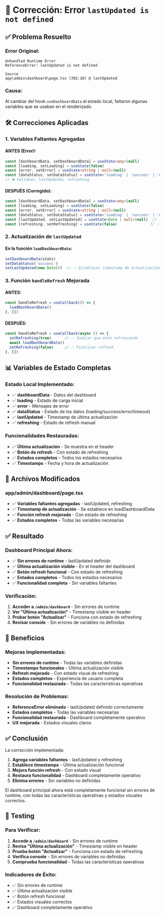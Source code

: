 # 🔧 Corrección: Error `lastUpdated is not defined`

## ✅ **Problema Resuelto**

### **Error Original:**
```
Unhandled Runtime Error
ReferenceError: lastUpdated is not defined

Source
app\admin\dashboard\page.tsx (392:18) @ lastUpdated
```

### **Causa:**
Al cambiar del hook `useDashboardData` al estado local, faltaron algunas variables que se usaban en el renderizado.

## 🛠️ **Correcciones Aplicadas**

### **1. Variables Faltantes Agregadas**

#### **ANTES (Error):**
```typescript
const [dashboardData, setDashboardData] = useState<any>(null)
const [loading, setLoading] = useState(false)
const [error, setError] = useState<string | null>(null)
const [dataStatus, setDataStatus] = useState<'loading' | 'success' | 'error' | 'timeout'>('loading')
// ❌ Faltaban: lastUpdated, refreshing
```

#### **DESPUÉS (Corregido):**
```typescript
const [dashboardData, setDashboardData] = useState<any>(null)
const [loading, setLoading] = useState(false)
const [error, setError] = useState<string | null>(null)
const [dataStatus, setDataStatus] = useState<'loading' | 'success' | 'error' | 'timeout'>('loading')
const [lastUpdated, setLastUpdated] = useState<Date | null>(null)  // ✅ Agregado
const [refreshing, setRefreshing] = useState(false)               // ✅ Agregado
```

### **2. Actualización de `lastUpdated`**

#### **En la función `loadDashboardData`:**
```typescript
setDashboardData(stats)
setDataStatus('success')
setLastUpdated(new Date())  // ✅ Establecer timestamp de actualización
```

### **3. Función `handleRefresh` Mejorada**

#### **ANTES:**
```typescript
const handleRefresh = useCallback(() => {
  loadDashboardData()
}, [])
```

#### **DESPUÉS:**
```typescript
const handleRefresh = useCallback(async () => {
  setRefreshing(true)      // ✅ Indicar que está refrescando
  await loadDashboardData()
  setRefreshing(false)     // ✅ Finalizar refresh
}, [])
```

## 📊 **Variables de Estado Completas**

### **Estado Local Implementado:**
- ✅ **dashboardData** - Datos del dashboard
- ✅ **loading** - Estado de carga inicial
- ✅ **error** - Mensajes de error
- ✅ **dataStatus** - Estado de los datos (loading/success/error/timeout)
- ✅ **lastUpdated** - Timestamp de última actualización
- ✅ **refreshing** - Estado de refresh manual

### **Funcionalidades Restauradas:**
- ✅ **Última actualización** - Se muestra en el header
- ✅ **Botón de refresh** - Con estado de refreshing
- ✅ **Estados completos** - Todos los estados necesarios
- ✅ **Timestamps** - Fecha y hora de actualización

## 🎯 **Archivos Modificados**

### **app/admin/dashboard/page.tsx**
- ✅ **Variables faltantes agregadas** - lastUpdated, refreshing
- ✅ **Timestamp de actualización** - Se establece en loadDashboardData
- ✅ **Función refresh mejorada** - Con estado de refreshing
- ✅ **Estados completos** - Todas las variables necesarias

## ✅ **Resultado**

### **Dashboard Principal Ahora:**
- ✅ **Sin errores de runtime** - lastUpdated definido
- ✅ **Última actualización visible** - En el header del dashboard
- ✅ **Botón refresh funcional** - Con estado de refreshing
- ✅ **Estados completos** - Todos los estados necesarios
- ✅ **Funcionalidad completa** - Sin variables faltantes

### **Verificación:**
1. **Acceder a `/admin/dashboard`** - Sin errores de runtime
2. **Ver "Última actualización"** - Timestamp visible en header
3. **Probar botón "Actualizar"** - Funciona con estado de refreshing
4. **Revisar console** - Sin errores de variables no definidas

## 🚀 **Beneficios**

### **Mejoras Implementadas:**
- **Sin errores de runtime** - Todas las variables definidas
- **Timestamps funcionales** - Última actualización visible
- **Refresh mejorado** - Con estado visual de refreshing
- **Estados completos** - Experiencia de usuario completa
- **Funcionalidad restaurada** - Todas las características operativas

### **Resolución de Problemas:**
- **ReferenceError eliminado** - lastUpdated definido correctamente
- **Estados completos** - Todas las variables necesarias
- **Funcionalidad restaurada** - Dashboard completamente operativo
- **UX mejorada** - Estados visuales claros

## ✅ **Conclusión**

La corrección implementada:

1. **Agrega variables faltantes** - lastUpdated y refreshing
2. **Establece timestamps** - Última actualización funcional
3. **Mejora función refresh** - Con estado visual
4. **Restaura funcionalidad** - Dashboard completamente operativo
5. **Elimina errores** - Sin variables no definidas

El dashboard principal ahora está completamente funcional sin errores de runtime, con todas las características operativas y estados visuales correctos.

## 🧪 **Testing**

### **Para Verificar:**
1. **Accede a `/admin/dashboard`** - Sin errores de runtime
2. **Revisa "Última actualización"** - Timestamp visible en header
3. **Prueba botón "Actualizar"** - Funciona con estado de refreshing
4. **Verifica console** - Sin errores de variables no definidas
5. **Comprueba funcionalidad** - Todas las características operativas

### **Indicadores de Éxito:**
- ✅ Sin errores de runtime
- ✅ Última actualización visible
- ✅ Botón refresh funcional
- ✅ Estados visuales correctos
- ✅ Dashboard completamente operativo
